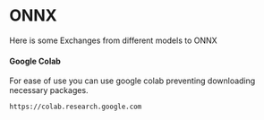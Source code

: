 # ONNX
Here is some Exchanges from different models to ONNX

#### Google Colab
For ease of use you can use google colab preventing downloading necessary packages.
```
https://colab.research.google.com
```